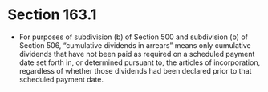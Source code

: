 # Section 163.1

- For purposes of subdivision (b) of Section 500 and subdivision (b) of Section 506, “cumulative dividends in arrears” means only cumulative dividends that have not been paid as required on a scheduled payment date set forth in, or determined pursuant to, the articles of incorporation, regardless of whether those dividends had been declared prior to that scheduled payment date.